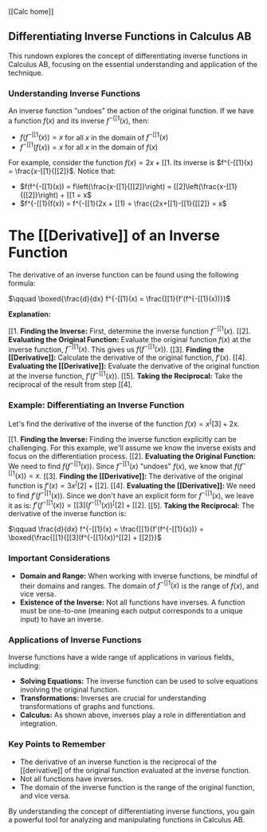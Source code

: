 [[Calc home]]
## Differentiating Inverse Functions in Calculus AB

This rundown explores the concept of differentiating inverse functions in Calculus AB, focusing on the essential understanding and application of the technique. 

###  Understanding Inverse Functions 

An inverse function "undoes" the action of the original function.  If we have a function $f(x)$ and its inverse $f^{-[[1}(x)$, then:

* $f(f^{-[[1}(x)) = x$ for all $x$ in the domain of $f^{-[[1}(x)$
* $f^{-[[1}(f(x)) = x$ for all $x$ in the domain of $f(x)$

For example, consider the function $f(x) = 2x + [[1$. Its inverse is $f^{-[[1}(x) = \frac{x-[[1}{[[2]}$.  Notice that:

* $f(f^{-[[1}(x)) = f\left(\frac{x-[[1}{[[2]}\right) = [[2]\left(\frac{x-[[1}{[[2]}\right) + [[1 = x$
* $f^{-[[1}(f(x)) = f^{-[[1}(2x + [[1) = \frac{(2x+[[1)-[[1}{[[2]} = x$

# The [[Derivative]] of an Inverse Function

The derivative of an inverse function can be found using the following formula:

$\qquad \boxed{\frac{d}{dx} f^{-[[1}(x) = \frac{[[1}{f'(f^{-[[1}(x))}}$

**Explanation:**

[[1. **Finding the Inverse:**  First, determine the inverse function $f^{-[[1}(x)$.
[[2]. **Evaluating the Original Function:**  Evaluate the original function $f(x)$ at the inverse function, $f^{-[[1}(x)$. This gives us $f(f^{-[[1}(x))$.
[[3]. **Finding the [[Derivative]]:**  Calculate the derivative of the original function, $f'(x)$.
[[4]. **Evaluating the [[Derivative]]:**  Evaluate the derivative of the original function at the inverse function, $f'(f^{-[[1}(x))$.
[[5]. **Taking the Reciprocal:**  Take the reciprocal of the result from step [[4].

### Example: Differentiating an Inverse Function

Let's find the derivative of the inverse of the function $f(x) = x^[[3] + 2x$.

[[1. **Finding the Inverse:**  Finding the inverse function explicitly can be challenging. For this example, we'll assume we know the inverse exists and focus on the differentiation process. 
[[2]. **Evaluating the Original Function:**  We need to find $f(f^{-[[1}(x))$. Since $f^{-[[1}(x)$ "undoes" $f(x)$, we know that $f(f^{-[[1}(x)) = x$.
[[3]. **Finding the [[Derivative]]:**  The derivative of the original function is $f'(x) = 3x^[[2] + [[2]$.
[[4]. **Evaluating the [[Derivative]]:**  We need to find $f'(f^{-[[1}(x))$. Since we don't have an explicit form for $f^{-[[1}(x)$, we leave it as is: $f'(f^{-[[1}(x)) = [[3](f^{-[[1}(x))^[[2] + [[2]$.
[[5]. **Taking the Reciprocal:**  The derivative of the inverse function is:

$\qquad \frac{d}{dx} f^{-[[1}(x) = \frac{[[1}{f'(f^{-[[1}(x))} = \boxed{\frac{[[1}{[[3](f^{-[[1}(x))^[[2] + [[2]}}$

### Important Considerations

* **Domain and Range:** When working with inverse functions, be mindful of their domains and ranges. The domain of $f^{-[[1}(x)$ is the range of $f(x)$, and vice versa.
* **Existence of the Inverse:** Not all functions have inverses. A function must be one-to-one (meaning each output corresponds to a unique input) to have an inverse.

### Applications of Inverse Functions

Inverse functions have a wide range of applications in various fields, including:

* **Solving Equations:**  The inverse function can be used to solve equations involving the original function.
* **Transformations:**  Inverses are crucial for understanding transformations of graphs and functions.
* **Calculus:**  As shown above, inverses play a role in differentiation and integration.

### Key Points to Remember

* The derivative of an inverse function is the reciprocal of the [[derivative]] of the original function evaluated at the inverse function.
* Not all functions have inverses.
* The domain of the inverse function is the range of the original function, and vice versa.

By understanding the concept of differentiating inverse functions, you gain a powerful tool for analyzing and manipulating functions in Calculus AB. 
